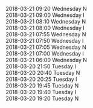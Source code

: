 2018-03-21 09:20 Wednesday  N  
2018-03-21 09:00 Wednesday  I  
2018-03-21 08:10 Wednesday  N  
2018-03-21 08:00 Wednesday  I  
2018-03-21 07:55 Wednesday  N  
2018-03-21 07:50 Wednesday  I  
2018-03-21 07:05 Wednesday  N  
2018-03-21 07:00 Wednesday  I  
2018-03-21 06:00 Wednesday  N  
2018-03-20 21:50 Tuesday  I  
2018-03-20 20:40 Tuesday  N  
2018-03-20 20:25 Tuesday  I  
2018-03-20 19:45 Tuesday  N  
2018-03-20 19:40 Tuesday  I  
2018-03-20 19:20 Tuesday  N  
